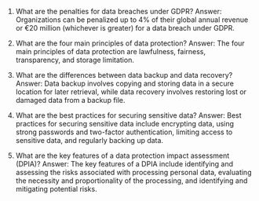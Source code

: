 1. What are the penalties for data breaches under GDPR?
Answer: Organizations can be penalized up to 4% of their global annual revenue or €20 million (whichever is greater) for a data breach under GDPR.

2. What are the four main principles of data protection?
Answer: The four main principles of data protection are lawfulness, fairness, transparency, and storage limitation.

3. What are the differences between data backup and data recovery?
Answer: Data backup involves copying and storing data in a secure location for later retrieval, while data recovery involves restoring lost or damaged data from a backup file.

4. What are the best practices for securing sensitive data?
Answer: Best practices for securing sensitive data include encrypting data, using strong passwords and two-factor authentication, limiting access to sensitive data, and regularly backing up data.

5. What are the key features of a data protection impact assessment (DPIA)?
Answer: The key features of a DPIA include identifying and assessing the risks associated with processing personal data, evaluating the necessity and proportionality of the processing, and identifying and mitigating potential risks.